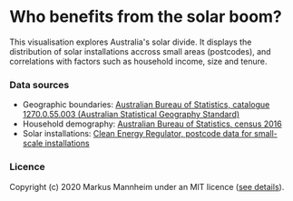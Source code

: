 # Who benefits from the solar boom?
This visualisation explores Australia's solar divide.
It displays the distribution of solar installations accross small areas (postcodes), and correlations with factors such as household income, size and tenure.
### Data sources
- Geographic boundaries: [Australian Bureau of Statistics, catalogue 1270.0.55.003 (Australian Statistical Geography Standard)](https://www.abs.gov.au/AUSSTATS/abs@.nsf/DetailsPage/1270.0.55.003July%202016)
- Household demography: [Australian Bureau of Statistics, census 2016](https://www.abs.gov.au/census)
- Solar installations: [Clean Energy Regulator, postcode data for small-scale installations](http://www.cleanenergyregulator.gov.au/RET/Forms-and-resources/Postcode-data-for-small-scale-installations)
### Licence
Copyright (c) 2020 Markus Mannheim under an MIT licence ([see details](./licence.txt)).
